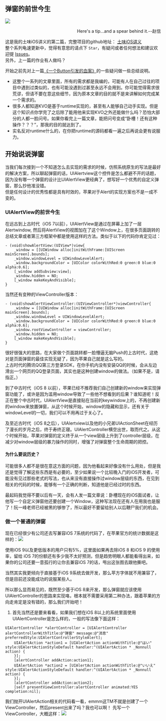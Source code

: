 ## 弹窗的前世今生
![](https://i.loli.net/2018/06/11/5b1e2b577195e.jpeg)
<p align="right">Here's a tip…and a spear behind it.--赵信</p>

这是我的土味iOS讲义的第二篇，完整项目的github地址：
[土味iOS讲义](https://github.com/Mr-Wei/earthy-iOS)   
整个系列龟速更新中，觉得有意思的请点下 `Star`，有疑问或者任何想法和建议欢迎提 [Issues](https://github.com/Mr-Wei/earthy-iOS/issues)。   
另外，上一篇的作业有人做吗？

开始之前先对上一篇[《一个Button引发的血案》](https://github.com/Mr-Wei/earthy-iOS/blob/master/MD/%E4%B8%80%E4%B8%AAButton%E5%BC%95%E5%8F%91%E7%9A%84%E8%A1%80%E6%A1%88.md)的一些疑问做一些总结说明。

* 这整个一系列的文章里面，所有的需求都是我编的，可能有人在自己过往的项目中遇到过类似的，也有可能没遇到过甚至永远不会用到。你可能觉得需求很荒谬，但请不要在意这些细节，因为原本文章的目的就不是来讲解如何完成某一个需求的。
* 很多人都知道KVO是基于runtime实现的，甚至有人能够自己动手实现。但是这个知识点你学完了之后除了能用他来实现KVO之外还能做什么吗？恐怕大部分的人都一脸问号。如果你看完上一篇文章，能把问号变成“卧槽！还有这种操作？？？”，那我的目的就达到了。
* 实名反对runtime什么的，在你把runtime的源码都看一遍之后再说会更有说服力。    

## 开始说说弹窗
当我们每次接到一个不知道怎么去实现的需求的时候，仿照系统原生的写法是最好的解决方案，所以聊起弹窗的话，UIAlertview这个控件是怎么都避不开的话题，因为没有哪一个弹窗的设计比UIAlertView更经典了，想写好一个优秀的自定义弹窗，那么抄他准没错。    
但是任何设计的优秀性都是具有时效的，苹果对于Alert的实现方案也不是一成不变的。

### UIAlertView的前世今生
在远古到上古时代（iOS 7以前），UIAlertView是通过在屏幕上加了一层Alertwindow, 然后将AlertView的视图加在了这个Window上，在很多页面跳转的总结文章或者第三方框架中都是使用这样的方法。类似于以下的代码你肯定见过：

```
- (void)showAlertView:(UIView*)view{
    _window = [[UIWindow alloc]initWithFrame:[UIScreen mainScreen].bounds];
    _window.windowLevel = UIWindowLevelAlert;
    _window.backgroundColor = [UIColor colorWithRed:0 green:0 blue:0 alpha:0.6];
    [_window addSubview:view];
    _window.hidden = NO;
    [_window makeKeyAndVisible];
}
```
当然还有变种的ViewController版本：

```
- (void)showAlertViewController:(UIViewController*)viewController{
    _window = [[UIWindow alloc]initWithFrame:[UIScreen mainScreen].bounds];
    _window.windowLevel = UIWindowLevelAlert;
    _window.backgroundColor = [UIColor colorWithRed:0 green:0 blue:0 alpha:0.6];
    _window.rootViewController = viewController;
    _window.hidden = NO;
    [_window makeKeyAndVisible];
}
```
很好很强大的思路，在大家做个页面跳转都一脸懵逼无脑Push的上古时代，这绝对是页面弹窗的最佳实现无疑了，因为苹果自己就是这么写的。  
上古时代的腾讯QQ第三方登录SDK，在你手机内没有安装QQ的时候，会从左边滑出一个网页的QQ登录页面，其实也是这种创建window的做法。（如果不是，请指正。）

到了中古时代（iOS 8 以前），苹果已经不推荐我们自己创建新的window来实现弹窗功能了，或许是因为滥用window导致了一些他不想看到的后果？谁知道呢！反正在整个中古时代，UIAlertView是直接贴在当前的keywindow上的，不再创建新的window来放置弹窗，从这个时候开始，window的隐藏和显示，还有关于windowLevel的一切，我们可以不用再过于关心了。

及至近古时代（iOS 8之后），UIAlertview以及他的小兄弟UIActionSheet在经历了漫长的岁月之后，终于寿终正寝。UIAlertController横空出世，取而代之。从这个时候开始，苹果对弹窗的定义终于从一个view层级上升到了controller层级，在减少对window层级的暴力操作的同时，增强了对弹窗整个生命周期的把控。
#### 为什么要说历史？
可能很多人都不是很在意这方面的问题，因为他看起来好像没有什么用处，但是我还是觉得了解这些东西是有必要的，至少如果说一个比较晚入门的iOS开发者，可能没有见过那些老式的写法，也从来没有直接操作过window层级的东西，在见到相关的代码的时候，能够有一个正确的判断，知道他是已经过时的东西。

最起码我觉得不要以后有一天，会有人发一篇文章说：卧槽现在的iOS面试者，让他写一个自定义弹窗他还要创建一个Window，这种写法现在还有人在用我也是服了！阮一峰老师已经被黑的够惨了，所以最好不要留给别人以后鞭尸我们的机会。

### 做一个普通的弹窗

现在已经很少有公司还去写兼容iOS 7系统的代码了，在苹果官方的统计数据是这样的：![](https://i.loli.net/2018/06/21/5b2b582bc07dd.png)

使用iOS 9以及更低版本的用户只有5%，这里面如果再去除iOS 8 和iOS 9 的使用率，留给 iOS 7的份额还有多少我不太好预测，但是趋势明眼人都能看得出来，如果你的公司还要一意孤行的让你去兼容iOS 7的话，甩出这张图去跟他撕吧。

当然其实我更倾向于直接基于iOS 9系统去做开发，那么苹方字体就不用兼容了，但是目前还没能成功的说服某些人。

所以那么显而易见的，既然至少基于iOS 8来开发，那么弹窗就应该使用UIAlertController的思路来实现咯，根本就不需要采用第二种办法，跟着苹果的方向走肯定是没有错的，那么我们开始吧！

1. 首先当然还是要来看看，如果我们想在iOS 8以上的系统里面使用UIAlertController是怎么样的，一般的写法像下面这样：   

```
UIAlertController *alertController = [UIAlertController alertControllerWithTitle:@"弹窗" message:@"消息" preferredStyle:UIAlertControllerStyleAlert];
    UIAlertAction *action1 = [UIAlertAction actionWithTitle:@"はい" style:UIAlertActionStyleDefault handler:^(UIAlertAction * _Nonnull action) {
    }];
    [alertController addAction:action1];
    UIAlertAction *action2 = [UIAlertAction actionWithTitle:@"いいえ" style:UIAlertActionStyleDefault handler:^(UIAlertAction * _Nonnull action) {
    }];
    [alertController addAction:action2];
    [self presentViewController:alertController animated:YES completion:nil];
```
我们抛开UIAlertAction相关的代码看一看，emmm这TM不就是创建了一个ViewController，然后present出来了吗？我也可以啊！
先写一个ViewController，大概这样：![](https://i.loli.net/2018/06/21/5b2b63a9c852a.png)
